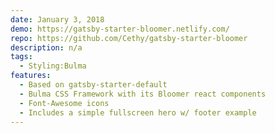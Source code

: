 ```yaml
---
date: January 3, 2018
demo: https://gatsby-starter-bloomer.netlify.com/
repo: https://github.com/Cethy/gatsby-starter-bloomer
description: n/a
tags:
  - Styling:Bulma
features:
  - Based on gatsby-starter-default
  - Bulma CSS Framework with its Bloomer react components
  - Font-Awesome icons
  - Includes a simple fullscreen hero w/ footer example
---
```

